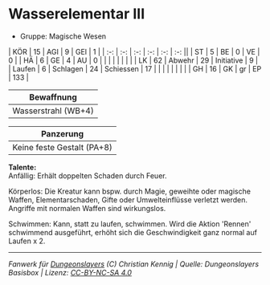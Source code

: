 # Wasserelementar III  
- Gruppe: Magische Wesen  

| KÖR    | 15 | AGI      | 9  | GEI        | 1   |
| :-: | :-: | :-: | :-: | :-: | :-: ||
| ST     | 5  | BE       | 0  | VE         | 0   |
| HÄ     | 6  | GE       | 4  | AU         | 0   |
|        |    |          |    |            |     |
| LK     | 62 | Abwehr   | 29 | Initiative | 9   |
| Laufen | 6  | Schlagen | 24 | Schiessen  | 17  |
|        |    |          |    |            |     |
| GH     | 16 | GK       | gr | EP         | 133 |


| Bewaffnung |
| --- |
| Wasserstrahl (WB+4) |


| Panzerung |
| --- |
| Keine feste Gestalt (PA+8) |


**Talente:**  
Anfällig: Erhält doppelten Schaden durch Feuer.

Körperlos: Die Kreatur kann bspw. durch Magie, geweihte oder magische Waffen, Elementarschaden, Gifte oder Umwelteinflüsse verletzt werden. Angriffe mit normalen Waffen sind wirkungslos.

Schwimmen: Kann, statt zu laufen, schwimmen. Wird die Aktion 'Rennen' schwimmend ausgeführt, erhöht sich die Geschwindigkeit ganz normal auf Laufen x 2.





___
*Fanwerk für [Dungeonslayers](https://www.dungeonslayers.net/) (C) Christian Kennig | Quelle: Dungeonslayers Basisbox | Lizenz: [CC-BY-NC-SA 4.0](https://creativecommons.org/licenses/by-nc-sa/4.0/deed.de)*